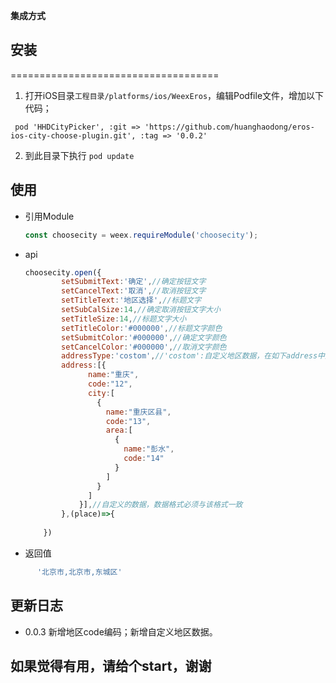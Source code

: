 

**集成方式**

## 安装 
====================================

1. 打开iOS目录`工程目录/platforms/ios/WeexEros`，编辑Podfile文件，增加以下代码；

```
 pod 'HHDCityPicker', :git => 'https://github.com/huanghaodong/eros-ios-city-choose-plugin.git', :tag => '0.0.2'
```

2. 到此目录下执行 `pod update`




## 使用

* 引用Module

	```js
	const choosecity = weex.requireModule('choosecity');
	```
	
* api

	```js
  	choosecity.open({
 			setSubmitText:'确定',//确定按钮文字
 			setCancelText:'取消',//取消按钮文字
			setTitleText:'地区选择',//标题文字
			setSubCalSize:14,//确定取消按钮文字大小
			setTitleSize:14,//标题文字大小
			setTitleColor:'#000000',//标题文字颜色
			setSubmitColor:'#000000',//确定文字颜色
			setCancelColor:'#000000',//取消文字颜色
			addressType:'costom',//'costom':自定义地区数据，在如下address中定义  'defalut':使用自带默认数据
 			address:[{
                  name:"重庆",
                  code:"12",
                  city:[
                    {
                      name:"重庆区县",
                      code:"13",
                      area:[
                        {
                          name:"彭水",
                          code:"14"
                        }
                      ]
                    }
                  ]
                }],//自定义的数据，数据格式必须与该格式一致
			},(place)=>{
              
    	})
  ```
 * 返回值
  ```js
    	'北京市,北京市,东城区'
  ```
## 更新日志
 - 0.0.3  新增地区code编码；新增自定义地区数据。
## 如果觉得有用，请给个start，谢谢
